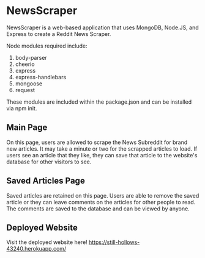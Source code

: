# NewsScraper
NewsScraper is a web-based application that uses MongoDB, Node.JS, and Express to create a Reddit News Scraper. 

Node modules required include:
1. body-parser
2. cheerio
3. express
4. express-handlebars
5. mongoose
6. request 

These modules are included within the package.json and can be installed via npm init. 


## Main Page

On this page, users are allowed to scrape the News Subreddit for brand new articles. It may take a minute or two for the scrapped articles to load.
If users see an article that they like, they can save that article to the website's database for other visitors to see.

## Saved Articles Page

Saved articles are retained on this page. Users are able to remove the saved article or they can leave comments on the articles for other people to read. 
The comments are saved to the database and can be viewed by anyone.

## Deployed Website
Visit the deployed website here! https://still-hollows-43240.herokuapp.com/